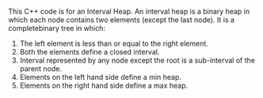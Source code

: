 This C++ code is for an Interval Heap.
An interval heap is a binary heap in which each node contains two elements (except the last node). It is a
completebinary tree in which:
1. The left element is less than or equal to the right element.
2. Both the elements define a closed interval.
3. Interval represented by any node except the root is a sub-interval of the parent node.
4. Elements on the left hand side define a min heap.
5. Elements on the right hand side define a max heap.
